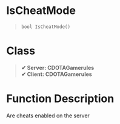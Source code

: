 # IsCheatMode
> `bool IsCheatMode()`
# Class
> __✔ Server: CDOTAGamerules__  
> __✔ Client: CDOTAGamerules__  
# Function Description
Are cheats enabled on the server
